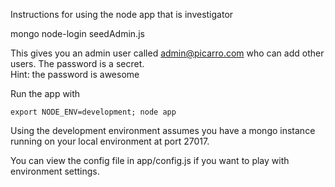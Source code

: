 Instructions for using the node app that is investigator

mongo node-login seedAdmin.js

This gives you an admin user called admin@picarro.com who can add other users.
The password is a secret.  
Hint: the password is awesome 

Run the app with 

    export NODE_ENV=development; node app

Using the development environment assumes you have a mongo instance running on your local environment at port 27017.

You can view the config file in app/config.js if you want to play with environment settings.

